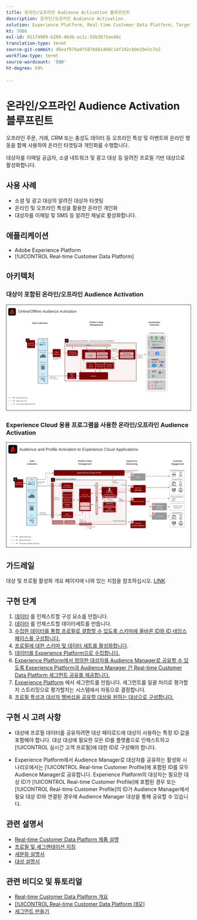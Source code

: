 ```yaml
---
title: 온라인/오프라인 Audience Activation 블루프린트
description: 온라인/오프라인 Audience Activation.
solution: Experience Platform, Real-time Customer Data Platform, Target, Audience Manager, Analytics, Experience Cloud Services, Data Collection
kt: 7086
exl-id: 011f4909-b208-46db-ac1c-55b3671ee48c
translation-type: tm+mt
source-git-commit: d6eaf978a8f587b881480c14f192cb9e29e3c7e2
workflow-type: tm+mt
source-wordcount: '500'
ht-degree: 69%

---
```


# 온라인/오프라인 Audience Activation 블루프린트

오프라인 주문, 거래, CRM 또는 충성도 데이터 등 오프라인 특성 및 이벤트와 온라인 행동을 함께 사용하여 온라인 타겟팅과 개인화를 수행합니다.

대상자를 이메일 공급자, 소셜 네트워크 및 광고 대상 등 알려진 프로필 기반 대상으로 활성화합니다.

## 사용 사례

* 소셜 및 광고 대상의 알려진 대상자 타겟팅
* 온라인 및 오프라인 특성을 활용한 온라인 개인화
* 대상자를 이메일 및 SMS 등 알려진 채널로 활성화합니다.

## 애플리케이션

* Adobe Experience Platform
* [!UICONTROL Real-time Customer Data Platform]

## 아키텍처

### 대상이 포함된 온라인/오프라인 Audience Activation

<img src="assets/online_offline_activation.svg" alt="온라인/오프라인 Audience Activation 청사진을 위한 참조 아키텍처" style="border:1px solid #4a4a4a" />
<br>

### Experience Cloud 응용 프로그램을 사용한 온라인/오프라인 Audience Activation

<img src="assets/activation+apps.svg" alt="Experience Cloud 애플리케이션을 통한 온라인/오프라인 Audience Activation 블루프린트에 대한 참조 아키텍처" style="border:1px solid #4a4a4a" />

## 가드레일

대상 및 프로필 활성화 개요 페이지에 나와 있는 지침을 참조하십시오. [LINK](overview.md)

## 구현 단계

1. [데이터](https://experienceleague.adobe.com/docs/platform-learn/tutorials/schemas/create-a-schema.html) 를 인제스트할 구성 요소를 만듭니다.
1. [데이터](https://experienceleague.adobe.com/docs/platform-learn/tutorials/data-ingestion/create-datasets-and-ingest-data.html) 를 인제스트할 데이터세트를 만듭니다.
1. [수집한 데이터를 통합 프로필로 결합할 수 있도록 스키마에 올바른 ID와 ID 네임스페이스를 구성합니다.](https://experienceleague.adobe.com/docs/platform-learn/tutorials/identities/label-ingest-and-verify-identity-data.html)
1. [프로필에 대한 스키마 및 데이터 세트를 활성화합니다](https://experienceleague.adobe.com/docs/platform-learn/tutorials/profiles/bring-data-into-the-real-time-customer-profile.html).
1. [데이터를 Experience Platform으로 수집합니다.](https://experienceleague.adobe.com/?recommended=ExperiencePlatform-D-1-2020.1.dataingestion)
1. [Experience Platform에서 정의한 대상자를 Audience Manager로 공유할 수 있도록 Experience Platform과 Audience Manager 간 Real-time Customer Data Platform 세그먼트 공유를 제공합니다.](https://www.adobe.com/go/audiences)
1. [Experience Platform](https://experienceleague.adobe.com/docs/platform-learn/tutorials/segments/create-segments.html?lang=ko) 에서 세그먼트를 만듭니다. 세그먼트를 일괄 처리로 평가할지 스트리밍으로 평가할지는 시스템에서 자동으로 결정합니다.
1. [프로필 특성과 대상자 멤버십을 공유할 대상을 원하는 대상으로 구성합니다.](https://experienceleague.adobe.com/docs/platform-learn/tutorials/destinations/create-destinations-and-activate-data.html)

## 구현 시 고려 사항

* 대상에 프로필 데이터를 공유하려면 대상 페이로드에 대상이 사용하는 특정 ID 값을 포함해야 합니다. 대상 대상에 필요한 모든 ID를 플랫폼으로 인제스트하고 [!UICONTROL 실시간 고객 프로필]에 대한 ID로 구성해야 합니다.

* Experience Platform에서 Audience Manager로 대상자를 공유하는 활성화 시나리오에서는 [!UICONTROL Real-time Customer Profile]에 포함된 ID를 모두 Audience Manager로 공유합니다. Experience Platform의 대상자는 필요한 대상 ID가 [!UICONTROL Real-time Customer Profile]에 포함된 경우 또는 [!UICONTROL Real-time Customer Profile]의 ID가 Audience Manager에서 필요 대상 ID와 연결된 경우에 Audience Manager 대상을 통해 공유할 수 있습니다.

## 관련 설명서

* [Real-time Customer Data Platform 제품 설명 ](https://helpx.adobe.com/kr/legal/product-descriptions/real-time-customer-data-platform.html)
* [프로필 및 세그멘테이션 지침](https://experienceleague.adobe.com/docs/experience-platform/profile/guardrails.html?lang=ko)
* [세분화 설명서](https://experienceleague.adobe.com/docs/experience-platform/segmentation/api/streaming-segmentation.html?lang=ko)
* [대상 설명서](https://experienceleague.adobe.com/docs/experience-platform/destinations/catalog/overview.html?lang=ko)

## 관련 비디오 및 튜토리얼

* [Real-time Customer Data Platform 개요 ](https://experienceleague.adobe.com/docs/platform-learn/tutorials/application-services/rtcdp/understanding-the-real-time-customer-data-platform.html?lang=ko)
* [[!UICONTROL Real-time Customer Data Platform 데모]](https://experienceleague.adobe.com/docs/platform-learn/tutorials/application-services/rtcdp/demo.html?lang=ko)
* [세그먼트 만들기](https://experienceleague.adobe.com/docs/platform-learn/tutorials/segments/create-segments.html)
